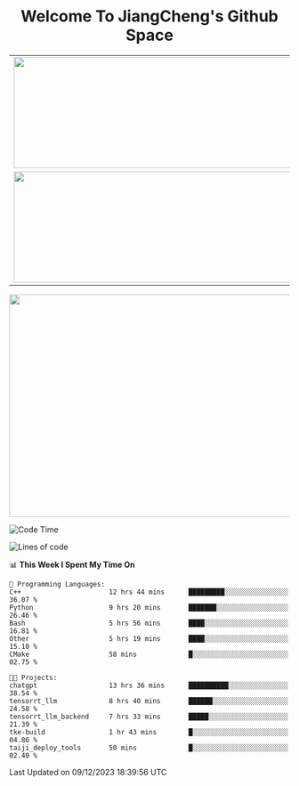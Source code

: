 <h1 align="center">Welcome To JiangCheng's Github Space</h1>

<table align="center" frame="void" rules="none" >
  <tr>
    <td>
      <div align="center"> <img height="200px" width="500px"  src="https://github-readme-stats.vercel.app/api?username=thisjiang&hide_title=true&hide_border=true&layout=compact&show_icons=trueline_height=21&text_color=000&icon_color=000&bg_color=0,ea6161,ffc64d,fffc4d,52fa5a&theme=graywhite" /> </div>
    </td>
    <td>
      <div align="center"> <img height="200px" width="500px" src="https://github-readme-stats.vercel.app/api/top-langs/?username=thisjiang&hide_title=true&hide_border=true&layout=compact&langs_count=6&text_color=000&icon_color=fff&bg_color=0,52fa5a,4dfcff,c64dff&theme=graywhite" /> </div>
    </td>
  </tr>
  <tr>
    <td>
      <div align="center"> <img height="200px" width="500px" src="https://github-readme-streak-stats.herokuapp.com/?user=thisjiang&hide_title=true&hide_border=true&layout=compact&langs_count=6" /> </div>
    </td>
    <td>
      <div align="center"> 
      <a href="https://github.com/" target="_blank"><img style="margin: 10px" src="https://profilinator.rishav.dev/skills-assets/git-scm-icon.svg" alt="Git" height="50" /></a>  
      <a href="https://www.linux.org/" target="_blank"><img style="margin: 10px" src="https://profilinator.rishav.dev/skills-assets/linux-original.svg" alt="Linux" height="50" /></a>  
      <a href="https://www.gnu.org/software/bash/" target="_blank"><img style="margin: 10px" src="https://profilinator.rishav.dev/skills-assets/gnu_bash-icon.svg" alt="Bash" height="50" /></a>  
      </div>
    </td>
  </tr>
</table>

<div align="center"> <img height="400px" width="1000px" src="https://github-readme-activity-graph.cyclic.app/graph?username=thisjiang&theme=react&hide_title=true&hide_border=true&layout=compact&langs_count=6" /> </div></td>

<!--START_SECTION:waka-->
![Code Time](http://img.shields.io/badge/Code%20Time-603%20hrs%2053%20mins-blue)

![Lines of code](https://img.shields.io/badge/From%20Hello%20World%20I%27ve%20Written-444.5%20thousand%20lines%20of%20code-blue)

📊 **This Week I Spent My Time On** 

```text
💬 Programming Languages: 
C++                      12 hrs 44 mins      █████████░░░░░░░░░░░░░░░░   36.07 % 
Python                   9 hrs 20 mins       ███████░░░░░░░░░░░░░░░░░░   26.46 % 
Bash                     5 hrs 56 mins       ████░░░░░░░░░░░░░░░░░░░░░   16.81 % 
Other                    5 hrs 19 mins       ████░░░░░░░░░░░░░░░░░░░░░   15.10 % 
CMake                    58 mins             █░░░░░░░░░░░░░░░░░░░░░░░░   02.75 % 

🐱‍💻 Projects: 
chatgpt                  13 hrs 36 mins      ██████████░░░░░░░░░░░░░░░   38.54 % 
tensorrt_llm             8 hrs 40 mins       ██████░░░░░░░░░░░░░░░░░░░   24.58 % 
tensorrt_llm_backend     7 hrs 33 mins       █████░░░░░░░░░░░░░░░░░░░░   21.39 % 
tke-build                1 hr 43 mins        █░░░░░░░░░░░░░░░░░░░░░░░░   04.86 % 
taiji_deploy_tools       50 mins             █░░░░░░░░░░░░░░░░░░░░░░░░   02.40 % 
```


 Last Updated on 09/12/2023 18:39:56 UTC
<!--END_SECTION:waka-->
